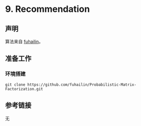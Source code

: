 # 9. Recommendation 

## 声明

算法来自 [fuhailin](https://github.com/fuhailin/Probabilistic-Matrix-Factorization.git)。





## 准备工作
### 环境搭建

```
git clone https://github.com/fuhailin/Probabilistic-Matrix-Factorization.git
```

## 参考链接
无


